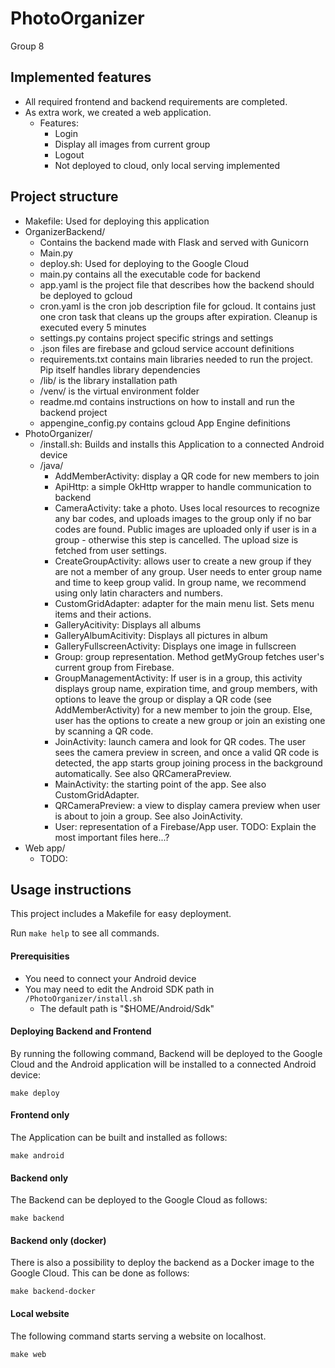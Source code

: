 # PhotoOrganizer
Group 8

## Implemented features

 - All required frontend and backend requirements are completed.
 - As extra work, we created a web application.
    - Features:
        - Login
        - Display all images from current group
        - Logout
        - Not deployed to cloud, only local serving implemented

## Project structure

 - Makefile: Used for deploying this application
 - OrganizerBackend/
    - Contains the backend made with Flask and served with Gunicorn
    - Main.py
    - deploy.sh: Used for deploying to the Google Cloud
    - main.py contains all the executable code for backend
    - app.yaml is the project file that describes how the backend should be deployed to gcloud
    - cron.yaml is the cron job description file for gcloud. It contains just one cron task that
        cleans up the groups after expiration. Cleanup is executed every 5 minutes
    - settings.py contains project specific strings and settings
    - .json files are firebase and gcloud service account definitions
    -  requirements.txt contains main libraries needed to run the project. Pip itself handles library dependencies
    - /lib/ is the library installation path
    - /venv/ is the virtual environment folder
    - readme.md contains instructions on how to install and run the backend project
    - appengine_config.py contains gcloud App Engine definitions
 - PhotoOrganizer/
    - /install.sh: Builds and installs this Application to a connected Android device
    - /java/
        - AddMemberActivity: display a QR code for new members to join
        - ApiHttp: a simple OkHttp wrapper to handle communication to backend
        - CameraActivity: take a photo. Uses local resources to recognize any bar codes,
            and uploads images to the group only if no bar codes are found. Public images
            are uploaded only if user is in a group - otherwise this step is cancelled.
            The upload size is fetched from user settings.
        - CreateGroupActivity: allows user to create a new group if they are not a member
            of any group. User needs to enter group name and time to keep group valid.
            In group name, we recommend using only latin characters and numbers.
        - CustomGridAdapter: adapter for the main menu list. Sets menu items and their
            actions.
        - GalleryAcitivity: Displays all albums
        - GalleryAlbumAcitivity: Displays all pictures in album
        - GalleryFullscreenActivity: Displays one image in fullscreen
        - Group: group representation. Method getMyGroup fetches user's current group
            from Firebase.
        - GroupManagementActivity: If user is in a group, this activity displays group
            name, expiration time, and group members, with options to leave the group
            or display a QR code (see AddMemberActivity) for a new member to join the
            group. Else, user has the options to create a new group or join an existing
            one by scanning a QR code.
        - JoinActivity: launch camera and look for QR codes. The user sees the camera
            preview in screen, and once a valid QR code is detected, the app starts
            group joining process in the background automatically. See also
            QRCameraPreview.
        - MainActivity: the starting point of the app. See also CustomGridAdapter.
        - QRCameraPreview: a view to display camera preview when user is about to join
            a group. See also JoinActivity.
        - User: representation of a Firebase/App user.
        TODO: Explain the most important files here...?
 - Web app/
    - TODO:

## Usage instructions

This project includes a Makefile for easy deployment.

Run ``make help`` to see all commands.

#### Prerequisities

- You need to connect your Android device
- You may need to edit the Android SDK path in ``/PhotoOrganizer/install.sh``
    - The default path is "$HOME/Android/Sdk"

#### Deploying Backend and Frontend
By running the following command, Backend will be deployed to the Google Cloud and
the Android application will be installed to a connected Android device:

    make deploy

#### Frontend only
The Application can be built and installed as follows:

    make android

#### Backend only
The Backend can be deployed to the Google Cloud as follows:

    make backend

#### Backend only (docker)
There is also a possibility to deploy the backend as a Docker image to the Google Cloud. This can be done as follows:

    make backend-docker

#### Local website
The following command starts serving a website on localhost.

    make web
